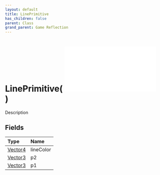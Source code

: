 ```yaml
---
layout: default
title: LinePrimitive
has_children: false
parent: Class
grand_parent: Game Reflection
---
```

# LinePrimitive( ![ Primitive ](/game-reflection/classes/primitive.md) )
Description 

## Fields
| Type | Name |
|:-------------|:--------------|
| [Vector4](/game-reflection/classes/vector4.md) | lineColor |
| [Vector3](/game-reflection/classes/vector3.md) | p2 |
| [Vector3](/game-reflection/classes/vector3.md) | p1 |
